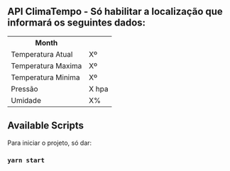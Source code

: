 ## API ClimaTempo - Só habilitar a localização que informará os seguintes dados:
<table>
  <tr>
    <th>Month</th>
  </tr>
  <tr>
    <td>Temperatura Atual</td>
    <td>Xº</td>
  </tr>
   <tr>
    <td>Temperatura Maxima</td>
    <td>Xº</td>
  </tr>
  <tr>
    <td>Temperatura Minima</td>
    <td>Xº</td>
  </tr>
  <tr>
    <td>Pressão</td>
    <td>X hpa</td>
  </tr>
  <tr>
    <td>Umidade</td>
    <td>X%</td>
  </tr>
</table>




## Available Scripts

Para iniciar o projeto, só dar:

### `yarn start`

